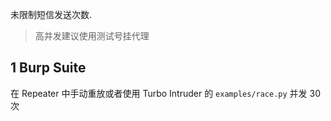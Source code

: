 未限制短信发送次数.

> 高并发建议使用测试号挂代理

## 1 Burp Suite

在 Repeater 中手动重放或者使用 Turbo Intruder 的 `examples/race.py` 并发 30 次